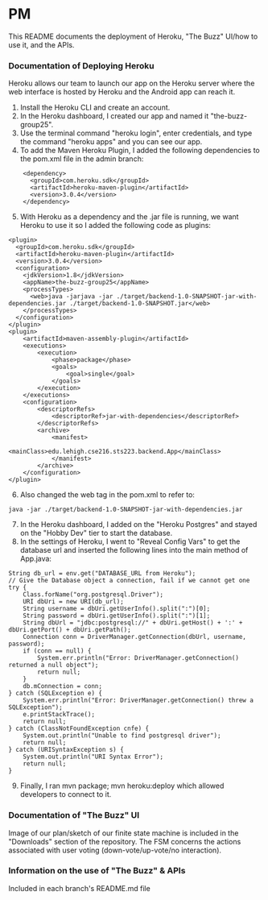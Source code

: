 # PM

This README documents the deployment of Heroku, "The Buzz" UI/how to use it, and the APIs.

### Documentation of Deploying Heroku

Heroku allows our team to launch our app on the Heroku server where the web interface is hosted by Heroku and the Android app can reach it.

1. Install the Heroku CLI and create an account.
2. In the Heroku dashboard, I created our app and named it "the-buzz-group25".
3. Use the terminal command "heroku login", enter credentials, and type the command "heroku apps" and you can see our app.
4. To add the Maven Heroku Plugin, I added the following dependencies to the pom.xml file in the admin branch:

```
    <dependency>
      <groupId>com.heroku.sdk</groupId>
      <artifactId>heroku-maven-plugin</artifactId>
      <version>3.0.4</version>
    </dependency>
```

5. With Heroku as a dependency and the .jar file is running, we want Heroku to use it so I added the following code as plugins:

```
<plugin>
  <groupId>com.heroku.sdk</groupId>
  <artifactId>heroku-maven-plugin</artifactId>
  <version>3.0.4</version>
  <configuration>
    <jdkVersion>1.8</jdkVersion>
    <appName>the-buzz-group25</appName>
    <processTypes>
      <web>java -jarjava -jar ./target/backend-1.0-SNAPSHOT-jar-with-dependencies.jar ./target/backend-1.0-SNAPSHOT.jar</web>
    </processTypes>
  </configuration>
</plugin>
<plugin>
    <artifactId>maven-assembly-plugin</artifactId>
    <executions>
        <execution>
            <phase>package</phase>
            <goals>
                <goal>single</goal>
            </goals>
        </execution>
    </executions>
    <configuration>
        <descriptorRefs>
            <descriptorRef>jar-with-dependencies</descriptorRef>
        </descriptorRefs>
        <archive>
            <manifest>
                <mainClass>edu.lehigh.cse216.sts223.backend.App</mainClass>
            </manifest>
        </archive>
    </configuration>
</plugin>
```

6. Also changed the web tag in the pom.xml to refer to:

```
java -jar ./target/backend-1.0-SNAPSHOT-jar-with-dependencies.jar
```

7. In the Heroku dashboard, I added on the "Heroku Postgres" and stayed on the "Hobby Dev" tier to start the database.
8. In the settings of Heroku, I went to "Reveal Config Vars" to get the database url and inserted the following lines into the main method of App.java:

```
String db_url = env.get("DATABASE_URL from Heroku");
// Give the Database object a connection, fail if we cannot get one
try {
    Class.forName("org.postgresql.Driver");
    URI dbUri = new URI(db_url);
    String username = dbUri.getUserInfo().split(":")[0];
    String password = dbUri.getUserInfo().split(":")[1];
    String dbUrl = "jdbc:postgresql://" + dbUri.getHost() + ':' + dbUri.getPort() + dbUri.getPath();
    Connection conn = DriverManager.getConnection(dbUrl, username, password);
    if (conn == null) {
        System.err.println("Error: DriverManager.getConnection() returned a null object");
        return null;
    }
    db.mConnection = conn;
} catch (SQLException e) {
    System.err.println("Error: DriverManager.getConnection() threw a SQLException");
    e.printStackTrace();
    return null;
} catch (ClassNotFoundException cnfe) {
    System.out.println("Unable to find postgresql driver");
    return null;
} catch (URISyntaxException s) {
    System.out.println("URI Syntax Error");
    return null;
}
```

9. Finally, I ran mvn package; mvn heroku:deploy which allowed developers to connect to it.

### Documentation of "The Buzz" UI

Image of our plan/sketch of our finite state machine is included in the "Downloads" section of the repository. The FSM concerns the actions associated with user voting (down-vote/up-vote/no interaction).

### Information on the use of "The Buzz" & APIs

Included in each branch's README.md file
